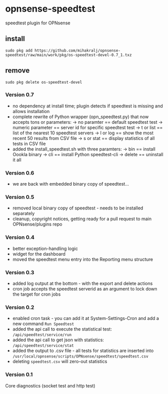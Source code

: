 # opnsense-speedtest
speedtest plugin for OPNsense

## install
```
sudo pkg add https://github.com/mihakralj/opnsense-speedtest/raw/main/work/pkg/os-speedtest-devel-0.7_1.txz
```

## remove
`sudo pkg delete os-speedtest-devel`

### Version 0.7
- no dependency at install time; plugin detects if speedtest is missing and allows installation
- complete rewrite of Python wrapper (opn_speedtest.py) that now accepts tons or parameters:
-> no paramter == default speedtest test
-> numeric parameter == server id for specific speedtest test
-> t or list == list of the nearest 10 speedtest servers
-> l or log == show the most recent 50 results from CSV file
-> s or stat == display statistics of all tests in CSV file
- added the install_speedtest.sh with three paramters:
->  bin == install Oookla binary
->  cli == install Python speedtest-cli
->  delete == uninstall it all

### Version 0.6
- we are back with embedded binary copy of speedtest...

### Version 0.5
- removed local binary copy of speedtest - needs to be installed separately
- cleanup, copyright notices, getting ready for a pull request to main OPNsense/plugins repo

### Version 0.4
- better exception-handling logic
- widget for the dashboard
- moved the speedtest menu entry into the Reporting menu structure

### Version 0.3
- added log output at the bottom - with the export and delete actions
- cron job accepts the speedtest serverid as an argument to lock down the target for cron jobs

### Version 0.2
- enabled cron task - you can add it at System-Settings-Cron and add a new command `Run Speedtest`
- added the api call to execute the statistical test: `/api/speedtest/service/run`
- added the api call to get json with statistics: `/api/speedtest/service/stat`
- added the output to .csv file - all tests for statistics are inserted into `/usr/local/opnsense/scripts/OPNsense/speedtest/speedtest.csv`
- deleting `speedtest.csv` will zero-out statistics

### Version 0.1
Core diagnostics (socket test and http test)
